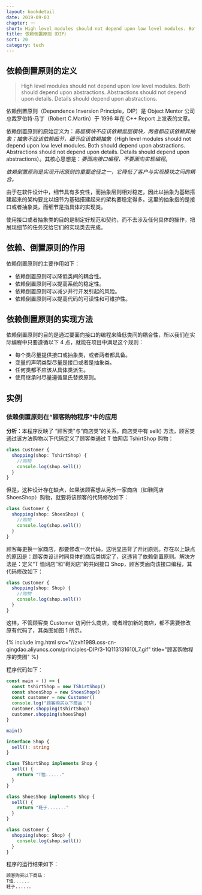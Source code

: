 ```yaml
---
layout: bookdetail
date: 2019-09-03
chapter: 一
short: High level modules should not depend upon low level modules. Both should depend upon abstractions. Abstractions should not depend upon details. Details should depend upon abstractions.
title: 依赖倒置原则（DIP）
sort: 20
category: tech
---
```


## 依赖倒置原则的定义

> High level modules should not depend upon low level modules. Both should depend upon abstractions. Abstractions should not depend upon details. Details should depend upon abstractions.

依赖倒置原则（Dependence Inversion Principle，DIP）是 Object Mentor 公司总裁罗伯特·马丁（Robert C.Martin）于 1996 年在 C++ Report 上发表的文章。

依赖倒置原则的原始定义为：_高层模块不应该依赖低层模块，两者都应该依赖其抽象；抽象不应该依赖细节，细节应该依赖抽象_（High level modules should not depend upon low level modules. Both should depend upon abstractions. Abstractions should not depend upon details. Details should depend upon abstractions）。其核心思想是：_要面向接口编程，不要面向实现编程_。

_依赖倒置原则是实现开闭原则的重要途径之一，它降低了客户与实现模块之间的耦合。_

由于在软件设计中，细节具有多变性，而抽象层则相对稳定，因此以抽象为基础搭建起来的架构要比以细节为基础搭建起来的架构要稳定得多。这里的抽象指的是接口或者抽象类，而细节是指具体的实现类。

使用接口或者抽象类的目的是制定好规范和契约，而不去涉及任何具体的操作，把展现细节的任务交给它们的实现类去完成。

## 依赖、倒置原则的作用

依赖倒置原则的主要作用如下：

- 依赖倒置原则可以降低类间的耦合性。
- 依赖倒置原则可以提高系统的稳定性。
- 依赖倒置原则可以减少并行开发引起的风险。
- 依赖倒置原则可以提高代码的可读性和可维护性。

## 依赖倒置原则的实现方法

依赖倒置原则的目的是通过要面向接口的编程来降低类间的耦合性，所以我们在实际编程中只要遵循以下 4 点，就能在项目中满足这个规则：

- 每个类尽量提供接口或抽象类，或者两者都具备。
- 变量的声明类型尽量是接口或者是抽象类。
- 任何类都不应该从具体类派生。
- 使用继承时尽量遵循里氏替换原则。

## 实例

### 依赖倒置原则在“顾客购物程序”中的应用

**分析**：本程序反映了 “顾客类”与“商店类”的关系。商店类中有 sell() 方法，顾客类通过该方法购物以下代码定义了顾客类通过 T 恤网店 TshirtShop 购物：

```ts
class Customer {
  shopping(shop: TshirtShop) {
    //购物
    console.log(shop.sell())
  }
}
```

但是，这种设计存在缺点，如果该顾客想从另外一家商店（如鞋网店 ShoesShop）购物，就要将该顾客的代码修改如下：

```ts
class Customer {
  shopping(shop: ShoesShop) {
    //购物
    console.log(shop.sell())
  }
}
```

顾客每更换一家商店，都要修改一次代码，这明显违背了开闭原则。存在以上缺点的原因是：顾客类设计时同具体的商店类绑定了，这违背了依赖倒置原则。解决方法是：定义“T 恤网店”和“鞋网店”的共同接口 Shop，顾客类面向该接口编程，其代码修改如下：

```ts
class Customer {
  shopping(shop: Shop) {
    //购物
    console.log(shop.sell())
  }
}
```

这样，不管顾客类 Customer 访问什么商店，或者增加新的商店，都不需要修改原有代码了，其类图如图 1 所示。

{% include img.html src="//zxh1989.oss-cn-qingdao.aliyuncs.com/principles-DIP/3-1Q113131610L7.gif" title="顾客购物程序的类图" %}

程序代码如下：

```ts
const main = () => {
  const tshirtShop = new TShirtShop()
  const shoesShop = new ShoesShop()
  const customer = new Customer()
  console.log("顾客购买以下商品：")
  customer.shopping(tshirtShop)
  customer.shopping(shoesShop)
}

main()

interface Shop {
  sell(): string
}

class TShirtShop implements Shop {
  sell() {
    return "T恤......"
  }
}

class ShoesShop implements Shop {
  sell() {
    return "鞋子......."
  }
}

class Customer {
  shopping(shop: Shop) {
    console.log(shop.sell())
  }
}
```

程序的运行结果如下：

```sh
顾客购买以下商品：
T恤......
鞋子......
```

